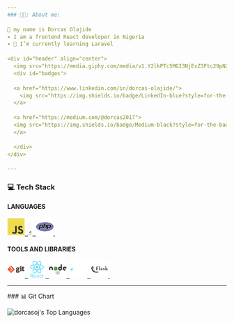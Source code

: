 ```yaml
---
### 👩‍💻: About me:

👩 my name is Dorcas Olajide
- I am a frontend React developer in Nigeria
- 🌱 I’m currently learning Laravel 

<div id="header" align="center">
  <img src="https://media.giphy.com/media/v1.Y2lkPTc5MGI3NjExZ3Ftc29pN21ncWw1YTNramE0ejRrbGdjaW9mazlyZG82a2FycjhvMSZlcD12MV9naWZzX3NlYXJjaCZjdD1n/78XCFBGOlS6keY1Bil/giphy.gif" width="200"/>
  <div id="badges">
    
  <a href="https://www.linkedin.com/in/dorcas-olajide/">
    <img src="https://img.shields.io/badge/LinkedIn-blue?style=for-the-badge&logo=linkedin&logoColor=white" />
  </a>

  <a href="https://medium.com/@dorcas2017">
  <img src="https://img.shields.io/badge/Medium-black?style=for-the-badge"/>
  </a>

  </div>
</div>

---
```

### 💻 Tech Stack

#### LANGUAGES
<div>
   <a href="https://developer.mozilla.org/en-US/docs/Web/JavaScript">
    <img src="https://github.com/devicons/devicon/blob/master/icons/javascript/javascript-original.svg" title="JavaScript" alt="JavaScript" width="40" height="40" />&nbsp;
  </a>
  <a href="https://www.python.org/">
    <img src="https://github.com/devicons/devicon/blob/master/icons/python/python-original-wordmark.svg" title="Python" alt="Python" width="10" height="10" />&nbsp;
  </a>
  
  <a href="https://www.php.net/">
    <img src="https://github.com/devicons/devicon/blob/master/icons/php/php-original.svg" title="Php" alt="Php" width="40" height="40" >&nbsp;
  </a>
 
</div>



#### TOOLS AND LIBRARIES
<div>

  <a href="https://git-scm.com/">
    <img src="https://github.com/devicons/devicon/blob/master/icons/git/git-original-wordmark.svg" title="Git"  alt="Git" width="40" height="40" >&nbsp;
  </a>

  <a href="https://react.dev/">
    <img src="https://github.com/devicons/devicon/blob/master/icons/react/react-original-wordmark.svg" title="React"  alt="React" width="40" height="40" >&nbsp;
  </a>

  <a href="https://nodejs.org/en">
    <img src="https://github.com/devicons/devicon/blob/master/icons/nodejs/nodejs-original-wordmark.svg" title="Nodejs"  alt="Nodejs" width="40" height="40" >&nbsp;
  </a>

  
  <a href="https://tailwindcss.com/">
    <img src="https://github.com/devicons/devicon/blob/master/icons/tailwindcss/tailwindcss-original-wordmark.svg" title="Tailwind"  alt="Tailwind" width="40" height="40" >&nbsp;
  </a>
  
  <a href="https://flask.palletsprojects.com/en/stable/">
    <img src="https://github.com/devicons/devicon/blob/master/icons/flask/flask-original-wordmark.svg" title="Flask"  alt="Flask" width="40" height="40">&nbsp;
  </a>
</div>

---
\### 📊 Git Chart

![dorcasoj's Top Languages](https://github-readme-stats.vercel.app/api/top-langs/?username=dorcasoj&theme=vue-dark&show_icons=true&hide_border=true&layout=compact)

